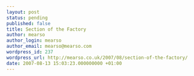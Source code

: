 ```yaml
---
layout: post
status: pending
published: false
title: Section of the Factory
author: mearso
author_login: mearso
author_email: mearso@mearso.com
wordpress_id: 237
wordpress_url: http://mearso.co.uk/2007/08/section-of-the-factory/
date: 2007-08-13 15:03:23.000000000 +01:00
---
```


